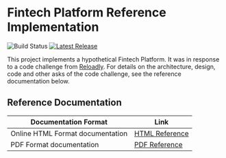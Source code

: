 # Fintech Platform Reference Implementation

![Build Status](https://github.com/arunkpatra/reloadly-services/workflows/build/badge.svg)
[![Latest Release](https://img.shields.io/github/v/release/arunkpatra/reloadly-services?include_prereleases&sort=semver)](https://github.com/arunkpatra/reloadly-services/releases)

This project implements a hypothetical Fintech Platform. It was in response to a code challenge from [Reloadly]. For
details on the architecture, design, code and other asks of the code challenge, see the reference documentation below.

## Reference Documentation

|Documentation Format| Link |
|--------------------|------|
|Online HTML Format documentation | [HTML Reference]|
|PDF Format documentation  | [PDF Reference]|

[Reloadly]: https://www.reloadly.com

[HTML Reference]: https://master.d219ur0ee5uhks.amplifyapp.com

[PDF Reference]: https://master.d219ur0ee5uhks.amplifyapp.com/pdf/reloadly-services.pdf